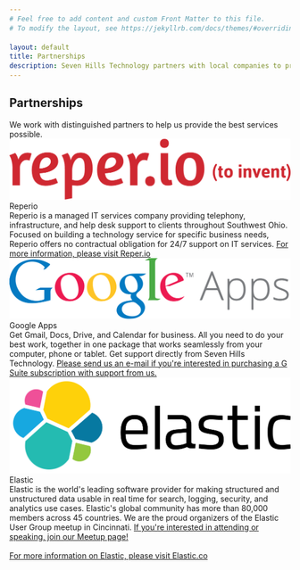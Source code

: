 ```yaml
---
# Feel free to add content and custom Front Matter to this file.
# To modify the layout, see https://jekyllrb.com/docs/themes/#overriding-theme-defaults

layout: default
title: Partnerships
description: Seven Hills Technology partners with local companies to provide best in class service even outside of our core competencies.
---
```


<section class="sh-intro">
    <div class="sh-tagline">
        <h2 class="sh-header-lines"><span>Partnerships</span></h2>
    </div>
    <div class="sh-description">
        We work with distinguished partners to help us provide the best services possible. 
    </div>
</section>
<section class="sh-white-band">
    <div class="sh-partners">
        <div class="sh-partner">
            <div class="sh-partner-logo">
                <img src="/images/reperio.png" alt="Reper.io" />
            </div>
            <div class="sh-partner-content">
                <div class="sh-partner-title">Reperio</div>
                <div>Reperio is a managed IT services company providing telephony, infrastructure, and help desk support to clients throughout Southwest Ohio. Focused on building a technology service for specific business needs, Reperio offers no contractual obligation for 24/7 support on IT services. <a href="https://reper.io" alt="Reper.io">For more information, please visit Reper.io</a></div>
            </div>
        </div>
        <div class="sh-partner">
            <div class="sh-partner-logo">
                <img src="/images/gapps.svg" alt="Google Apps for Business"/>
            </div>
            <div class="sh-partner-content">
                <div class="sh-partner-title">Google Apps</div>
                <div>Get Gmail, Docs, Drive, and Calendar for business. All you need to do your best work, together in one package that works seamlessly from your computer, phone or tablet. Get support directly from Seven Hills Technology. <a href="mailto:info@sevenhillstechnology.com">Please send us an e-mail if you're interested in purchasing a G Suite subscription with support from us.</a></div>
            </div>
        </div>
        <div class="sh-partner">
            <div class="sh-partner-logo">
                <img src="/images/elastic.svg" alt="Elastic"/>
            </div>
            <div class="sh-partner-content">
                <div class="sh-partner-title">Elastic</div>
                <div>Elastic is the world's leading software provider for making structured and unstructured data usable in real time for search, logging, security, and analytics use cases. Elastic's global community has more than 80,000 members across 45 countries. We are the proud organizers of the Elastic User Group meetup in Cincinnati. <a href="https://www.meetup.com/Cincinnati-Elastic-Fantastics/">If you're interested in attending or speaking, join our Meetup page!</a><br/><br/> <a href="https://elastic.co" alt="Elastic.co">For more information on Elastic, please visit Elastic.co</a>
</div>
            </div>
        </div>
    </div>
</section>